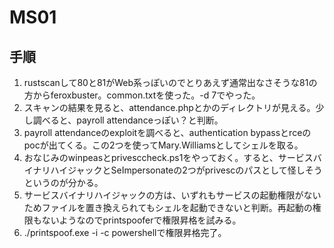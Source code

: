 # MS01

## 手順
1. rustscanして80と81がWeb系っぽいのでとりあえず通常出なさそうな81の方からferoxbuster。common.txtを使った。-d 7でやった。
2. スキャンの結果を見ると、attendance.phpとかのディレクトリが見える。少し調べると、payroll attendanceっぽい？と判断。
3. payroll attendanceのexploitを調べると、authentication bypassとrceのpocが出てくる。この2つを使ってMary.Williamsとしてシェルを取る。
4. おなじみのwinpeasとprivesccheck.ps1をやっておく。すると、サービスバイナリハイジャックとSeImpersonateの2つがprivescのパスとして怪しそうというのが分かる。
5. サービスバイナリハイジャックの方は、いずれもサービスの起動権限がないためファイルを置き換えられてもシェルを起動できないと判断。再起動の権限もないようなのでprintspooferで権限昇格を試みる。
6. ./printspoof.exe -i -c powershellで権限昇格完了。